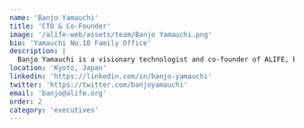 ```yaml
---
name: 'Banjo Yamauchi'
title: 'CTO & Co-Founder'
image: '/alife-web/assets/team/Banjo Yamauchi.png'
bio: 'Yamauchi No.10 Family Office'
description: |
  Banjo Yamauchi is a visionary technologist and co-founder of ALIFE, bringing over 15 years of experience in **artificial intelligence** and **computational biology**. His work focuses on creating digital organisms that exhibit emergent behaviors.
location: 'Kyoto, Japan'
linkedin: 'https://linkedin.com/in/banjo-yamauchi'
twitter: 'https://twitter.com/banjoyamauchi'
email: 'banjo@alife.org'
order: 2
category: 'executives'
---
```

